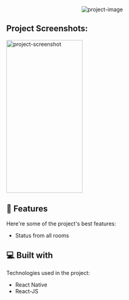 <p align="center"><img src="https://socialify.git.ci/trackedby/SIGO/image?description=1&amp;font=Source%20Code%20Pro&amp;issues=1&amp;language=1&amp;name=1&amp;owner=1&amp;pulls=1&amp;theme=Light" alt="project-image"></p>

<h2>Project Screenshots:</h2>

<img src="https://i.imgur.com/JBLOtze.png" alt="project-screenshot" width="200" height="400/">

  
  
<h2>🧐 Features</h2>

Here're some of the project's best features:

*   Status from all rooms

  
  
<h2>💻 Built with</h2>

Technologies used in the project:

*   React Native
*   React-JS
